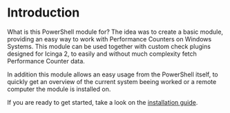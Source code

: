 Introduction
==============

What is this PowerShell module for? The idea was to create a basic module, providing an easy way to
work with Performance Counters on Windows Systems. This module can be used together with custom check
plugins designed for Icinga 2, to easily and without much complexity fetch Performance Counter data.

In addition this module allows an easy usage from the PowerShell itself, to quickly get an overview
of the current system beeing worked or a remote computer the module is installed on.

If you are ready to get started, take a look on the [installation guide](02-Installation.md).
